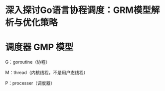 # 深入探讨Go语言协程调度：GRM模型解析与优化策略


# 调度器 GMP 模型
G：goroutine（协程）

M：thread（内核线程，不是用户态线程）

P：processer（调度器）
